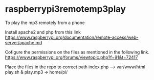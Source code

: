 # raspberrypi3remotemp3play
To play the mp3 remotely from a phone


Install apache2 and php from this link
https://www.raspberrypi.org/documentation/remote-access/web-server/apache.md

Cofigure the permissions on the files as mentioned in the following link.
https://www.raspberrypi.org/forums/viewtopic.php?f=91&t=72417

Place the files in the repo to correct path 
index.php --> var/www/html 
play.sh & play.mp3 -> home/pi/

